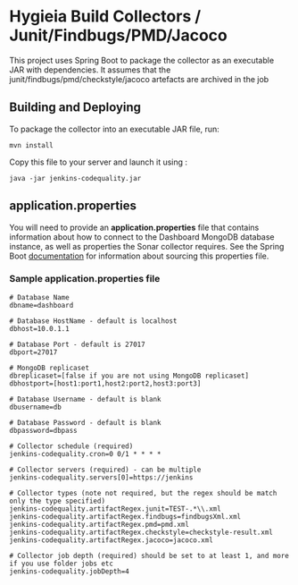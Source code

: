 # Hygieia Build Collectors / Junit/Findbugs/PMD/Jacoco

This project uses Spring Boot to package the collector as an executable JAR with dependencies.
It assumes that the junit/findbugs/pmd/checkstyle/jacoco artefacts are archived in the job

## Building and Deploying

To package the collector into an executable JAR file, run:
```
mvn install
```

Copy this file to your server and launch it using :
```
java -jar jenkins-codequality.jar
```

## application.properties

You will need to provide an **application.properties** file that contains information about how to connect to the Dashboard MongoDB database instance, as well as properties the Sonar collector requires. See the Spring Boot [documentation](http://docs.spring.io/spring-boot/docs/current-SNAPSHOT/reference/htmlsingle/#boot-features-external-config-application-property-files) for information about sourcing this properties file.

### Sample application.properties file

```properties
# Database Name
dbname=dashboard

# Database HostName - default is localhost
dbhost=10.0.1.1

# Database Port - default is 27017
dbport=27017

# MongoDB replicaset
dbreplicaset=[false if you are not using MongoDB replicaset]
dbhostport=[host1:port1,host2:port2,host3:port3]

# Database Username - default is blank
dbusername=db

# Database Password - default is blank
dbpassword=dbpass

# Collector schedule (required)
jenkins-codequality.cron=0 0/1 * * * *

# Collector servers (required) - can be multiple
jenkins-codequality.servers[0]=https://jenkins

# Collector types (note not required, but the regex should be match only the type specified)
jenkins-codequality.artifactRegex.junit=TEST-.*\\.xml
jenkins-codequality.artifactRegex.findbugs=findbugsXml.xml
jenkins-codequality.artifactRegex.pmd=pmd.xml
jenkins-codequality.artifactRegex.checkstyle=checkstyle-result.xml
jenkins-codequality.artifactRegex.jacoco=jacoco.xml

# Collector job depth (required) should be set to at least 1, and more if you use folder jobs etc
jenkins-codequality.jobDepth=4

```
